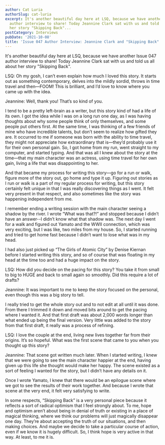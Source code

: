 ```yaml
---
author: Cat Luria
authorSlug: cat-luria
excerpt: It's another beautiful day here at LSQ, because we have another Issue 047
  author interview to share! Today Jeannine Clark sat with us and told us all about
  her story "Skipping Back"...
postCategory: Interviews
pubDate: '2021-10-08'
title: 'Issue 047 Author Interview: Jeannine Clark and "Skipping Back"'
---
```

It's another beautiful day here at LSQ, because we have another Issue 047 author interview to share! Today Jeannine Clark sat with us and told us all about her story "Skipping Back".

LSQ: Oh my gosh, I can’t even explain how much I loved this story. It starts out as something contemporary, delves into the mildly sordid, throws in time travel and then—FOOM! This is brilliant, and I’d love to know where you came up with the idea.

Jeannine: Well, thank you! That’s so kind of you.

I tend to be a pretty left-brain as a writer, but this story kind of had a life of its own. I got the idea while I was on a long run one day, as I was having thoughts about why some people think of only themselves, and some people put others first. At the same time, I was thinking of a few friends of mine who have incredible talents, but don’t seem to realize how gifted they are. It occurred to me if someone was born with the ability to time travel, they might not appreciate how extraordinary that is—they’d probably use it for their own personal gain. So, I got home from my run, went straight to my computer, and started typing. And that was all I knew about the story at the time—that my main character was an actress, using time travel for her own gain, living a life that was disappointing to her.

And that became my process for writing this story—go for a run or walk, figure more of the story out, go home and type it up. Figuring out stories as I run or walk is a part of my regular process for writing, but this story certainly felt unique in that I was really discovering things as I went. It felt very present in that respect, and also sometimes like the story was happening independent from me.

I remember ending a writing session with the main character seeing a shadow by the river. I wrote “What was that?!” and stopped because I didn’t have an answer--I didn’t know what that shadow was. The next day I went for a walk and figured out Yamato and the WWII connection, which was very exciting, but I was like, two miles from my house. So, I started running and tried to get home fast because I didn’t want to lose what was in my head.

I had also just picked up “The Girls of Atomic City” by Denise Kiernan before I started writing this story, and so of course that was floating in my head at the time too and had a huge impact on the story.

LSQ: How did you decide on the pacing for this story? You take it from small to big to HUGE and back to small again so smoothly. Did this require a lot of drafts?

Jeannine: It was important to me to keep the story focused on the personal, even though this was a big story to tell.

I really tried to get the whole story out and to not edit at all until it was done. From there I trimmed it down and moved bits around to get the pacing where I wanted it. And that first draft was about 2,000 words longer than what ended up being the final version. Very little was added to the story from that first draft, it really was a process of refining.

LSQ: I love the couple at the end, living new lives together far from their origins. It’s so hopeful. What was the first scene that came to you when you thought up this story?

Jeannine: That scene got written much later. When I started writing, I knew that we were going to see the main character happier at the end, having given up this life she thought would make her happy. The scene existed as a sort of feeling I wanted for the story, but I didn’t have any details on it.

Once I wrote Yamato, I knew that there would be an epilogue scene where we got to see the results of their work together. And because I wrote that scene at the very end, it felt very satisfying to write.

In some respects, “Skipping Back” is a very personal piece because it reflects a sort of radical optimism that I feel strongly about. To me, hope and optimism aren’t about being in denial of truth or existing in a place of magical thinking, where we think our problems will just magically disappear one day. They’re about accepting the truth of our situations, and then making choices. And maybe we decide to take a particular course of action, even if we know it is hugely difficult. So, I think hope is very active in that way. At least, to me it is.